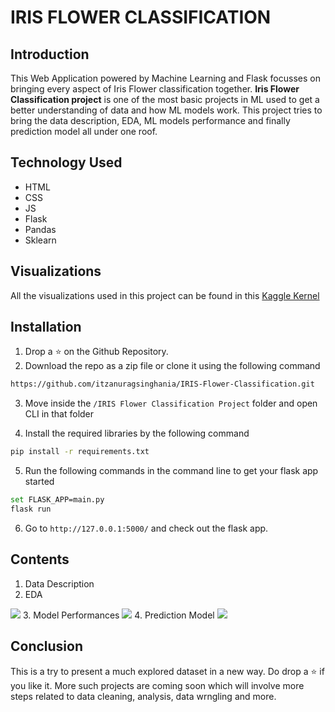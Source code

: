 # IRIS FLOWER CLASSIFICATION

## Introduction

This Web Application powered by Machine Learning and Flask focusses on bringing every aspect of Iris Flower classification together. <b>Iris Flower Classification project</b> is one of the most basic projects in ML used to get a better understanding of data and how ML models work. This project tries to bring the data description, EDA, ML models performance and finally prediction model all under one roof.</b>

## Technology Used

<ul>
  <li>HTML</li>
  <li>CSS</li>
  <li>JS</li>
  <li>Flask</li>
  <li>Pandas</li>
  <li>Sklearn</li>
</ul>

## Visualizations
All the visualizations used in this project can be found in this <a href="https://www.kaggle.com/pratik1120/iris-visualization-and-model-performances">Kaggle Kernel</a>

## Installation

1. Drop a ⭐ on the Github Repository.
2. Download the repo as a zip file or clone it using the following command
```sh
https://github.com/itzanuragsinghania/IRIS-Flower-Classification.git
```

3. Move inside the ` /IRIS Flower Classification Project ` folder and open CLI in that folder

4. Install the required libraries by the following command
```sh
pip install -r requirements.txt
```

5. Run the following commands in the command line to get your flask app started
```sh
set FLASK_APP=main.py
flask run
```

6. Go to `http://127.0.0.1:5000/` and check out the flask app.

## Contents

1. Data Description
2. EDA
<img src="https://github.com/pratik-276/End-to-End-Machine-Learning-Projects/blob/master/IRIS%20Flower%20Classification%20Project/static/readmeeda.PNG">
3. Model Performances
<img src="https://github.com/pratik-276/End-to-End-Machine-Learning-Projects/blob/master/IRIS%20Flower%20Classification%20Project/static/readmeperformance.PNG">
4. Prediction Model
<img src="https://github.com/pratik-276/End-to-End-Machine-Learning-Projects/blob/master/IRIS%20Flower%20Classification%20Project/static/readmemodel.PNG">

## Conclusion

This is a try to present a much explored dataset in a new way. Do drop a ⭐ if you like it. More such projects are coming soon which will involve more steps related to data cleaning, analysis, data wrngling and more.
